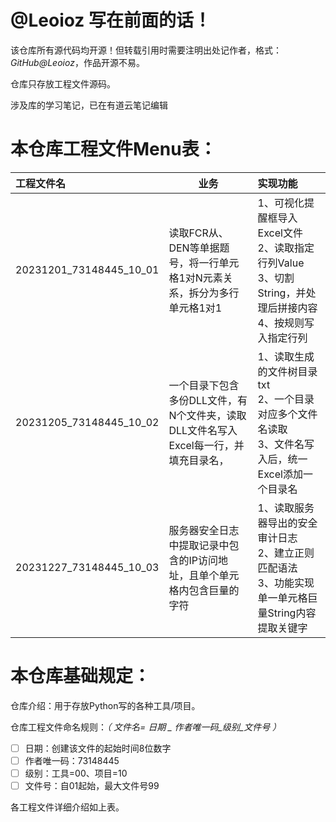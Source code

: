 # @Leoioz 写在前面的话！

该仓库所有源代码均开源！但转载引用时需要注明出处记作者，格式：*GitHub@Leoioz*，作品开源不易。

仓库只存放工程文件源码。

涉及库的学习笔记，已在有道云笔记编辑

# 本仓库工程文件Menu表：

| 工程文件名              | 业务                                                                                 | 实现功能                                                                                                               |
| :---------------------- | ------------------------------------------------------------------------------------ | :--------------------------------------------------------------------------------------------------------------------- |
| 20231201_73148445_10_01 | 读取FCR从、DEN等单据题号，将一行单元格1对N元素关系，拆分为多行单元格1对1             | 1、可视化提醒框导入Excel文件<br />2、读取指定行列Value<br />3、切割String，并处理后拼接内容<br />4、按规则写入指定行列 |
| 20231205_73148445_10_02 | 一个目录下包含多份DLL文件，有N个文件夹，读取DLL文件名写入Excel每一行，并填充目录名， | 1、读取生成的文件树目录txt<br />2、一个目录对应多个文件名读取<br />3、文件名写入后，统一Excel添加一个目录名            |
| 20231227_73148445_10_03 | 服务器安全日志中提取记录中包含的IP访问地址，且单个单元格内包含巨量的字符             | 1、读取服务器导出的安全审计日志<br />2、建立正则匹配语法<br />3、功能实现单一单元格巨量String内容提取关键字            |


# 本仓库基础规定：

仓库介绍：用于存放Python写的各种工具/项目。

仓库工程文件命名规则：*（ 文件名=  日期 _ 作者唯一码_级别_文件号 ）*

* [ ] 日期：创建该文件的起始时间8位数字
* [ ] 作者唯一码：73148445
* [ ] 级别：工具=00、项目=10
* [ ] 文件号：自01起始，最大文件号99

各工程文件详细介绍如上表。
